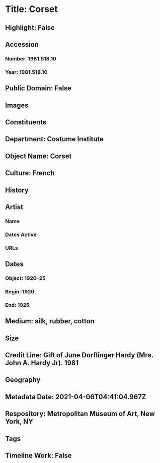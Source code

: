# Title: Corset
## Highlight: False
## Accession
### Number: 1981.518.10
### Year: 1981.518.10
## Public Domain: False
## Images
## Constituents
## Department: Costume Institute
## Object Name: Corset
## Culture: French
## History
## Artist
### Name
### Dates Active
### URLs
## Dates
### Object: 1920–25
### Begin: 1920
### End: 1925
## Medium: silk, rubber, cotton
## Size
## Credit Line: Gift of June Dorflinger Hardy (Mrs. John A. Hardy Jr). 1981
## Geography
## Metadata Date: 2021-04-06T04:41:04.967Z
## Respository: Metropolitan Museum of Art, New York, NY
## Tags
## Timeline Work: False